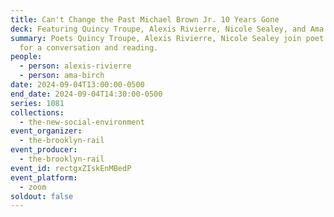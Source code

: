 ```yaml
---
title: Can't Change the Past Michael Brown Jr. 10 Years Gone
deck: Featuring Quincy Troupe, Alexis Rivierre, Nicole Sealey, and Ama Birch
summary: Poets Quincy Troupe, Alexis Rivierre, Nicole Sealey join poet Ama Birch
  for a conversation and reading.
people:
  - person: alexis-rivierre
  - person: ama-birch
date: 2024-09-04T13:00:00-0500
end_date: 2024-09-04T14:30:00-0500
series: 1081
collections:
  - the-new-social-environment
event_organizer:
  - the-brooklyn-rail
event_producer:
  - the-brooklyn-rail
event_id: rectgxZIskEnMBedP
event_platform:
  - zoom
soldout: false
---
```

